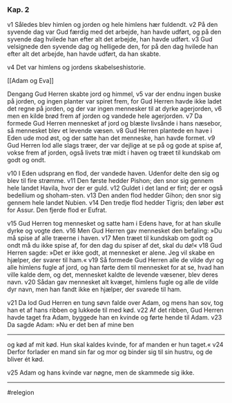 ### Kap. 2 

v1 Således blev himlen og jorden og hele himlens hær fuldendt. v2 På den syvende dag var Gud færdig med det arbejde, han havde udført, og på den syvende dag hvilede han efter alt det arbejde, han havde udført. v3 Gud velsignede den syvende dag og helligede den, for på den dag hvilede han efter alt det arbejde, han havde udført, da han skabte. 

v4 Det var himlens og jordens skabelseshistorie. 

[[Adam og Eva]]

Dengang Gud Herren skabte jord og himmel, v5 var der endnu ingen buske på jorden, og ingen planter var spiret frem, for Gud Herren havde ikke ladet det regne på jorden, og der var ingen mennesker til at dyrke agerjorden, v6 men en kilde brød frem af jorden og vandede hele agerjorden. v7 Da formede Gud Herren mennesket af jord og blæste livsånde i hans næsebor, så mennesket blev et levende væsen. v8 Gud Herren plantede en have i Eden ude mod øst, og der satte han det menneske, han havde formet. v9 Gud Herren lod alle slags træer, der var dejlige at se på og gode at spise af, vokse frem af jorden, også livets træ midt i haven og træet til kundskab om godt og ondt. 

v10 I Eden udsprang en flod, der vandede haven. Udenfor delte den sig og blev til fire strømme. v11 Den første hedder Pishon; den snor sig gennem hele landet Havila, hvor der er guld. v12 Guldet i det land er fint; der er også bedellium og shoham-sten. v13 Den anden flod hedder Gihon; den snor sig gennem hele landet Nubien. v14 Den tredje flod hedder Tigris; den løber øst for Assur. Den fjerde flod er Eufrat. 

v15 Gud Herren tog mennesket og satte ham i Edens have, for at han skulle dyrke og vogte den. v16 Men Gud Herren gav mennesket den befaling: »Du må spise af alle træerne i haven. v17 Men træet til kundskab om godt og ondt må du ikke spise af, for den dag du spiser af det, skal du dø!« v18 Gud Herren sagde: »Det er ikke godt, at mennesket er alene. Jeg vil skabe en hjælper, der svarer til ham.« v19 Så formede Gud Herren alle de vilde dyr og alle himlens fugle af jord, og han førte dem til mennesket for at se, hvad han ville kalde dem, og det, mennesket kaldte de levende væsener, blev deres navn. v20 Sådan gav mennesket alt kvæget, himlens fugle og alle de vilde dyr navn, men han fandt ikke en hjælper, der svarede til ham. 

v21 Da lod Gud Herren en tung søvn falde over Adam, og mens han sov, tog han et af hans ribben og lukkede til med kød. v22 Af det ribben, Gud Herren havde taget fra Adam, byggede han en kvinde og førte hende til Adam. v23 Da sagde Adam: »Nu er det ben af mine ben 

---

og kød af mit kød. Hun skal kaldes kvinde, for af manden er hun taget.« v24 Derfor forlader en mand sin far og mor og binder sig til sin hustru, og de bliver ét kød. 

v25 Adam og hans kvinde var nøgne, men de skammede sig ikke.

---
#relegion 